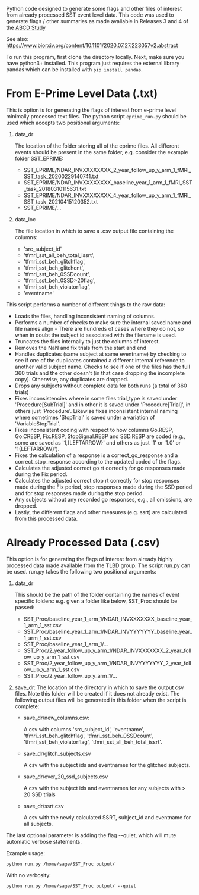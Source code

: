 Python code designed to generate some flags and other files of interest from already processed SST event level data.
This code was used to generate flags / other summaries as made avaliable in Releases 3 and 4 of the [ABCD Study](https://abcdstudy.org/)

See also: https://www.biorxiv.org/content/10.1101/2020.07.27.223057v2.abstract

To run this program, first clone the directory locally. Next, make sure you have python3+ installed.
This program just requires the external library pandas
which can be installed with `pip install pandas`.

# From E-Prime Level Data (.txt)

This is option is for generating the flags of interest from e-prime level minimally processed text files.
The python script `eprime_run.py` should be used which accepts two positional arguments:

1. data_dr

     The location of the folder storing all of the eprime files. All different events should be present in the same
     folder, e.g. consider the example folder SST_EPRIME:

      - SST_EPRIME/NDAR_INVXXXXXXXX_2_year_follow_up_y_arm_1_fMRI_SST_task_20200229140741.txt
      - SST_EPRIME/NDAR_INVXXXXXXXX_baseline_year_1_arm_1_fMRI_SST_task_20180310115631.txt
      - SST_EPRIME/NDAR_INVXXXXXXXX_4_year_follow_up_y_arm_1_fMRI_SST_task_20210415120352.txt
      - SST_EPRIME/...

2. data_loc
   
   The file location in which to save a .csv output file containing the columns: 

    - 'src_subject_id'
    - 'tfmri_sst_all_beh_total_issrt',
    - 'tfmri_sst_beh_glitchflag',
    - 'tfmri_sst_beh_glitchcnt',
    - 'tfmri_sst_beh_0SSDcount',
    - 'tfmri_sst_beh_0SSD>20flag',
    - 'tfmri_sst_beh_violatorflag',
    - 'eventname'

This script performs a number of different things to the raw data:

- Loads the files, handling inconsistent naming of columns.
- Performs a number of checks to make sure the internal saved name and file names align - There are hundreds of cases where they do not, so when in doubt the subject id associated with the filename is used.
- Truncates the files internally to just the columns of interest.
- Removes the NaN and fix trials from the start and end
- Handles duplicates (same subject at same eventname) by checking to see if one of the duplicates contained a different internal reference to another valid subject name. Checks to see if one of the files has the full 360 trials and the other doesn't (in that case dropping the incomplete copy). Otherwise, any duplicates are dropped.
- Drops any subjects without complete data for both runs (a total of 360 trials)
- Fixes inconsistencies where in some files trial_type is saved under 'Procedure[SubTrial]' and in other it is saved under 'Procedure[Trial]', in others just 'Procedure'. Likewise fixes inconsistent internal naming where sometimes 'StopTrial' is saved under a variation of 'VariableStopTrial'.
- Fixes inconsistent coding with respect to how columns Go.RESP, Go.CRESP, Fix.RESP, StopSignal.RESP and SSD.RESP are coded (e.g., some are saved as '1,{LEFTARROW}' and others as just '1' or '1.0' or '1{LEFTARROW}').
- Fixes the calculation of a response is a correct_go_response and a correct_stop_response according to the updated coded of the flags.
- Calculates the adjusted correct go rt correctly for go responses made during the Fix period.
- Calculates the adjusted correct stop rt correctly for stop responses made during the Fix period, stop responses made during the SSD period and for stop responses made during the stop period.
- Any subjects without any recorded go responses, e.g., all omissions, are dropped.
- Lastly, the different flags and other measures (e.g. ssrt) are calculated from this processed data.

# Already Processed Data (.csv)

This option is for generating the flags of interest from already highly processed data made available from the TLBD group.
The script run.py can be used. run.py takes the following two positional arguments:

1. data_dr

    This should be the path of the folder containing the names of event specific folders: e.g. given a folder like below, SST_Proc should be passed:

    - SST_Proc/baseline_year_1_arm_1/NDAR_INVXXXXXXX_baseline_year_1_arm_1_sst.csv
    - SST_Proc/baseline_year_1_arm_1/NDAR_INVYYYYYYY_baseline_year_1_arm_1_sst.csv
    - SST_Proc/baseline_year_1_arm_1/...
    - SST_Proc/2_year_follow_up_y_arm_1/NDAR_INVXXXXXXX_2_year_follow_up_y_arm_1_sst.csv
    - SST_Proc/2_year_follow_up_y_arm_1/NDAR_INVYYYYYYY_2_year_follow_up_y_arm_1_sst.csv
    - SST_Proc/2_year_follow_up_y_arm_1/...

2. save_dr: The location of the directory in which to save the output csv files. Note this folder will be created if it does not
   already exist. The following output files will be generated in this folder when the script is complete:
   
   - save_dr/new_columns.csv:
    
     A csv with columns 'src_subject_id', 'eventname', 'tfmri_sst_beh_glitchflag', 'tfmri_sst_beh_0SSDcount', 'tfmri_sst_beh_violatorflag', 'tfmri_sst_all_beh_total_issrt'.
  
   - save_dr/glitch_subjects.csv
  
        A csv with the subject ids and eventnames for the glitched subjects.
  
   - save_dr/over_20_ssd_subjects.csv

        A csv with the subject ids and eventnames for any subjects with > 20 SSD trials

   - save_dr/ssrt.csv

        A csv with the newly calculated SSRT, subject_id and eventname for all subjects.

The last optional parameter is adding the flag --quiet, which will mute automatic verbose statements.

Example usage:

```
python run.py /home/sage/SST_Proc output/
```

With no verbosity:

```
python run.py /home/sage/SST_Proc output/ --quiet
```

